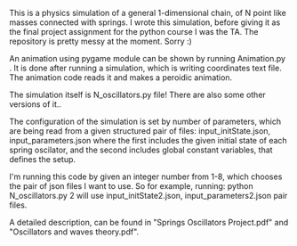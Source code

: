 This is a physics simulation of a general 1-dimensional chain, of N point like masses connected with springs. I wrote this simulation, before giving it as the final project assignment for the python course I was the TA.
The repository is pretty messy at the moment. Sorry :)

An animation using pygame module can be shown by running Animation.py . It is done after running a simulation, which is writing coordinates text file. The animation code reads it and makes a peroidic animation.

The simulation itself is N_oscillators.py file! 
There are also some other versions of it..

The configuration of the simulation is set by number of parameters, which are being read from a given structured pair of files:
input_initState.json, input_parameters.json
where the first includes the given initial state of each spring oscilator, and the second includes global constant variables, that defines the setup.

I'm running this code by given an integer number from 1-8, which chooses the pair of json files I want to use. So for example, running:
python N_oscillators.py 2
will use input_initState2.json, input_parameters2.json pair files.

A detailed description, can be found in "Springs Oscillators Project.pdf" and "Oscillators and waves theory.pdf".
